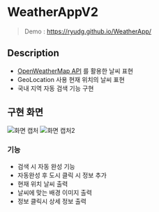 # WeatherAppV2
> Demo : https://ryudg.github.io/WeatherApp/

## Description
- [OpenWeatherMap API](https://openweathermap.org/) 를 활용한 날씨 표현
- GeoLocation 사용 현재 위치의 날씨 표현
- 국내 지역 자동 검색 기능 구현


## 구현 화면
![화면 캡처](https://user-images.githubusercontent.com/103430498/207995135-7ffafe53-63e9-46ca-8eec-3463622a76cc.png)
![화면 캡처2](https://user-images.githubusercontent.com/103430498/207995137-6713304d-02aa-4fb5-a1ec-d647b3d57ff0.png)


### 기능
- 검색 시 자동 완성 기능
- 자동완성 후 도시 클릭 시 정보 추가
- 현재 위치 날씨 출력
- 날씨에 맞는 배경 이미지 출력
- 정보 클릭시 상세 정보 출력
